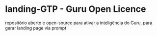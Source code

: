 # landing-GTP - Guru Open Licence
repositório aberto e open-source para ativar a inteligência do Guru, para gerar landing page via prompt

